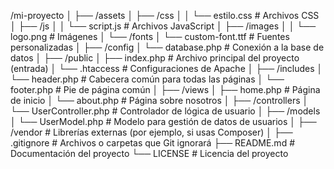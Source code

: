 /mi-proyecto
│
├── /assets
│   ├── /css
│   │   └── estilo.css        # Archivos CSS
│   ├── /js
│   │   └── script.js         # Archivos JavaScript
│   ├── /images
│   │   └── logo.png          # Imágenes
│   └── /fonts
│       └── custom-font.ttf   # Fuentes personalizadas
│
├── /config
│   └── database.php          # Conexión a la base de datos
│
├── /public
│   ├── index.php             # Archivo principal del proyecto (entrada)
│   └── .htaccess             # Configuraciones de Apache
│
├── /includes
│   └── header.php            # Cabecera común para todas las páginas
│   └── footer.php            # Pie de página común
│
├── /views
│   ├── home.php              # Página de inicio
│   └── about.php             # Página sobre nosotros
│
├── /controllers
│   └── UserController.php    # Controlador de lógica de usuario
│
├── /models
│   └── UserModel.php         # Modelo para gestión de datos de usuarios
│
├── /vendor                   # Librerías externas (por ejemplo, si usas Composer)
│
├── .gitignore                # Archivos o carpetas que Git ignorará
├── README.md                 # Documentación del proyecto
└── LICENSE                   # Licencia del proyecto


